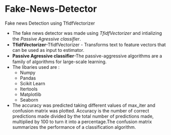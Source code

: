 # Fake-News-Detector
Fake news Detection using TfidfVectorizer
- The fake news detector was made using *TfidfVectorizer*  and intializing the *Passive Agressive classiﬁer*.
- **TfidfVectorizer**-TfidfVectorizer - Transforms text to feature vectors that can be used as input to estimator. 
- **Passive Agressive classiﬁer**-The passive-aggressive algorithms are a family of algorithms for large-scale learning.
- The libaries used are :
  - Numpy
  - Pandas
  - Scikit Learn
  - Itertools
  - Matplotlib
  - Seaborn
- The accuracy was predicted taking different values of max_iter and confusion matrix was plotted. Accuracy  is the number of correct   predictions made divided by the total number of predictions made, multiplied by 100 to turn it into a percentage.The confusion matrix  summarizes the performance of a classification algorithm.
